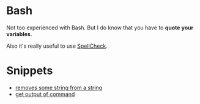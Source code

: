 # Bash
Not too experienced with Bash. But I do know that you have to __quote your variables__. 

Also it's really useful to use [SpellCheck](https://www.shellcheck.net).

# Snippets
- [removes some string from a string](https://gist.github.com/187a7971fd28de1eeaeabe0bd3a6d457)
- [get output of command](https://gist.github.com/3c54b62554f1503b7a193f109441b73b)